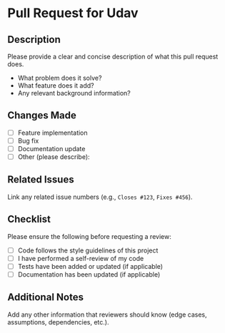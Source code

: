 # Pull Request for Udav

## Description

Please provide a clear and concise description of what this pull request does.

- What problem does it solve?
- What feature does it add?
- Any relevant background information?

## Changes Made

- [ ] Feature implementation
- [ ] Bug fix
- [ ] Documentation update
- [ ] Other (please describe):

## Related Issues

Link any related issue numbers (e.g., `Closes #123`, `Fixes #456`).

## Checklist

Please ensure the following before requesting a review:

- [ ] Code follows the style guidelines of this project
- [ ] I have performed a self-review of my code
- [ ] Tests have been added or updated (if applicable)
- [ ] Documentation has been updated (if applicable)

## Additional Notes

Add any other information that reviewers should know (edge cases, assumptions, dependencies, etc.).
